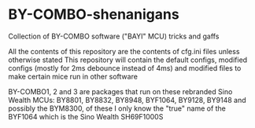 # BY-COMBO-shenanigans
Collection of BY-COMBO software ("BAYI" MCU) tricks and gaffs

All the contents of this repository are the contents of cfg.ini files unless otherwise stated
This repository will contain the default configs, modified configs (mostly for 2ms debounce instead of 4ms) and modified files to make certain mice run in other software

BY-COMBO1, 2 and 3 are packages that run on these rebranded Sino Wealth MCUs:
BY8801, BY8832, BY8948, BYF1064, BY9128, BY9148 and possibly the BYM8300, of these I only know the "true" name of the BYF1064 which is the Sino Wealth SH69F1000S

